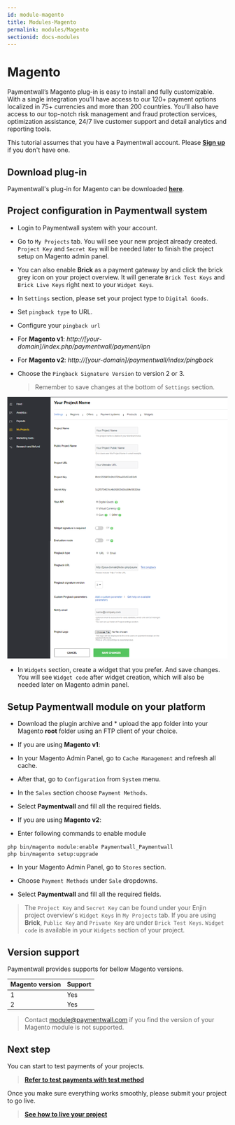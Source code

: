 ```yaml
---
id: module-magento
title: Modules-Magento
permalink: modules/Magento
sectionid: docs-modules
---
```


# Magento

Paymentwall’s Magento plug-in is easy to install and fully customizable. With a single integration you’ll have access to our 120+ payment options localized in 75+ currencies and more than 200 countries. You’ll also have access to our top-notch risk management and fraud protection services, optimization assistance, 24/7 live customer support and detail analytics and reporting tools.

This tutorial assumes that you have a Paymentwall account. Please **[Sign up](https://api.paymentwall.com/pwaccount/signup?source=magento&mode=merchant)** if you don't have one.

## Download plug-in

Paymentwall's plug-in for Magento can be downloaded **[here](https://github.com/paymentwall)**.

## Project configuration in Paymentwall system

* Login to Paymentwall system with your account.

* Go to ```My Projects``` tab. You will see your new project already created. ```Project Key``` and ```Secret Key``` will be needed later to finish the project setup on Magento admin panel.

* You can also enable **Brick** as a payment gateway by and click the brick grey icon on your project overview. It will generate ```Brick Test Keys``` and ```Brick Live Keys``` right next to your ```Widget Keys```.

* In ```Settings``` section, please set your project type to  ```Digital Goods```.

* Set ```pingback type``` to URL.

* Configure your ```pingback url``` 

 * For **Magento v1**: *http://[your-domain]/index.php/paymentwall/payment/ipn*

 * For **Magento v2**: *http://[your-domain]/paymentwall/index/pingback*

* Choose the ```Pingback Signature Version``` to version 2 or 3.

  > Remember to save changes at the bottom of ```Settings``` section.

<img src="/textures/pic/modules/magento.png">

* In ```Widgets``` section, create a widget that you prefer. And save changes. You will see ```Widget code``` after widget creation, which will also be needed later on Magento admin panel.

## Setup Paymentwall module on your platform

* Download the plugin archive and * upload the app folder into your Magento **root** folder using an FTP client of your choice.

* If you are using **Magento v1**:

 * In your Magento Admin Panel, go to ```Cache Management``` and refresh all cache.

 * After that, go to ```Configuration``` from ```System``` menu.

 * In the ```Sales``` section choose ```Payment Methods```.

 * Select **Paymentwall** and fill all the required fields.

* If you are using **Magento v2**:

 *  Enter following commands to enable module

 ```
 php bin/magento module:enable Paymentwall_Paymentwall
 php bin/magento setup:upgrade 
 ```

 *  In your Magento Admin Panel, go to ```Stores``` section.

 * Choose ```Payment Methods``` under ```Sale``` dropdowns.

 * Select **Paymentwall** and fill all the required fields.

>The ```Project Key``` and ```Secret Key``` can be found under your Enjin project overview's ```Widget Keys``` in ```My Projects``` tab. If you are using **Brick**, ```Public Key``` and ```Private Key``` are under ```Brick Test Keys```.  ```Widget code``` is available in your ```Widgets``` section of your project.


## Version support

Paymentwall provides supports for bellow Magento versions.

|Magento version|Support|
|:-------|:--------|
|1|Yes|
|2|Yes|


> Contact [module@paymentwall.com](mailto:module@paymentwall.com) if you find the version of your Magento module is not supported.


## Next step

You can start to test payments of your projects.

> **[Refer to test payments with test method](/sandbox/test-payment)**

Once you make sure everything works smoothly, please submit your project to go live.

> **[See how to live your project](/go_live-home)**